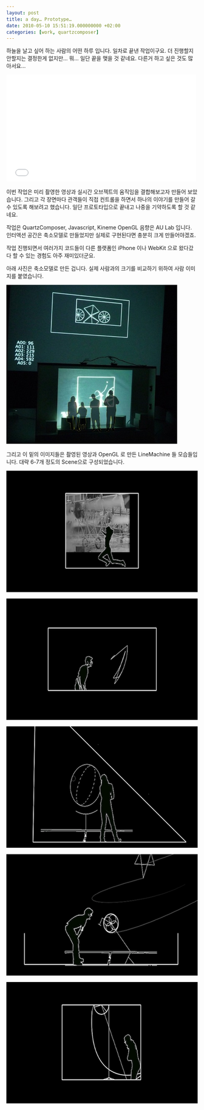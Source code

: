 ```yaml
---
layout: post
title: a day… Prototype…
date: 2010-05-10 15:51:19.000000000 +02:00
categories: [work, quartzcomposer]
---
```

<p>하늘을 날고 싶어 하는 사람의 어떤 하루 입니다. 일차로 끝낸 작업이구요. 더 진행할지 안할지는 결정한게 없지만... 뭐... 일단 끝을 맺을 것 같네요. 다른거 하고 싶은 것도 많아서요...</p>

<iframe src="//player.vimeo.com/video/11620824" width="500" height="281" frameborder="0" webkitallowfullscreen mozallowfullscreen allowfullscreen></iframe>

<p>이번 작업은 미리 촬영한 영상과 실시간 오브젝트의 움직임을 결합해보고자 만들어 보았습니다. 그리고 각 장면마다 관객들이 직접 컨트롤을 하면서 하나의 이야기를 만들어 갈 수 있도록 해보려고 했습니다. 일단 프로토타입으로 끝내고 나중을 기약하도록 할 것 같네요.</p>
<p>작업은 QuartzComposer, Javascript, Kineme OpenGL 음향은 AU Lab 입니다. 인터액션 공간은 축소모델로 만들었지만 실제로 구현된다면 충분히 크게 만들어야겠죠.</p>
<p>작업 진행되면서 여러가지 코드들이 다른 플랫폼인 iPhone 이나 WebKit 으로 왔다갔다 할 수 있는 경험도 아주 재미있더군요.</p>
<p>아래 사진은 축소모델로 만든 겁니다. 실제 사람과의 크기를 비교하기 위하여 사람 이미지를 붙였습니다.</p>
<p><img src="/assets/P1050125_withAudience1.jpg" alt="P1050125_withAudience.jpg" width="450" height="419" class="alignnone size-full wp-image-2102" /></p>
<p>그리고 이 밑의 이미지들은 촬영된 영상과 OpenGL 로 만든 LineMachine 들 모습들입니다. 대략 6-7개 정도의 Scene으로 구성되었습니다.</p>
<p><img src="/assets/jump.png" alt="jump" width="640" height="320" class="alignnone size-full wp-image-1215" /></p>
<p><img src="/assets/linestructure.png" alt="linestructure" width="640" height="320" class="alignnone size-full wp-image-1219" /></p>
<p><img src="/assets/earthandmoon.png" alt="earthandmoon" width="640" height="320" class="alignnone size-full wp-image-1218" /></p>
<p><img src="/assets/kyte.png" alt="kyte" width="640" height="320" class="alignnone size-full wp-image-1217" /></p>
<p><img src="/assets/flymachine.png" alt="flymachine" width="640" height="320" class="alignnone size-full wp-image-1216" /></p>
